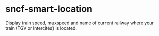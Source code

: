 # sncf-smart-location
Display train speed, maxspeed and name of current railway where your train (TGV or Intercités) is located.

